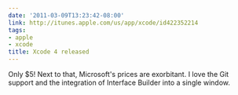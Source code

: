 ```yaml
---
date: '2011-03-09T13:23:42-08:00'
link: http://itunes.apple.com/us/app/xcode/id422352214
tags:
- apple
- xcode
title: Xcode 4 released
---
```


Only $5! Next to that, Microsoft's prices are exorbitant. I love the Git support and the integration of Interface Builder into a single window.
